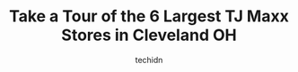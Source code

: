---
layout: ampstory
image: https://i0.wp.com/www.depkes.org/wp-content/uploads/2023/06/tj-maxx-0-in-cleveland-oh-1685965896.jpeg?resize=640,853
author: techidn
featured: false
description: Discover the impressive array of TJ Maxx options in Cleveland OH, where you can find 6 of the largest TJ Maxx establishments in the area. From renowned classics to hidden gems, Cleveland OH 
title: Take a Tour of the 6 Largest TJ Maxx Stores in Cleveland OH
cover:
   title: Take a Tour of the 6 Largest TJ Maxx Stores in Cleveland OH
   subtitle: Rickpate
   background: https://www.depkes.org/wp-content/uploads/2023/06/tj-maxx-0-in-cleveland-oh-1685965896.jpeg

pages: 
 - layout: thirds
   top: <h1>#1 T.J. Maxx</h1>
   bottom: "<p>Lots of great bargains to be had. Inventory turns over fairly quickly. So if you see it, grab it, tomorrow it may be gone. Quite a few name brand clothing styles to choos</p>"
   background: https://www.depkes.org/wp-content/uploads/2023/06/tj-maxx-1-in-cleveland-oh-1685965896.jpeg
   backgroundblur: true
 - layout: thirds
   top: <h1>#2 T.J. Maxx & HomeGoods</h1>
   bottom: "<p>1958 Warrensville Center Rd, South Euclid, OH 44121, United States</p>"
   background: https://www.depkes.org/wp-content/uploads/2023/06/tj-maxx-2-in-cleveland-oh-1685965896.jpeg
   cta:
      link: https://www.depkes.org/blog/take-a-tour-of-the-6-largest-tj-maxx-stores-in-cleveland-oh/
      text: Take a Tour of the 6 Largest TJ Maxx Stores in Cleveland OH
 - layout: thirds
   top: <h1>#3 T.J. Maxx</h1>
   bottom: "<p>27049 Chagrin Blvd, Woodmere, OH 44122, United States</p>"
   background: https://www.depkes.org/wp-content/uploads/2023/06/tj-maxx-3-in-cleveland-oh-1685965897.jpeg
   cta:
      link: https://www.depkes.org/blog/take-a-tour-of-the-6-largest-tj-maxx-stores-in-cleveland-oh/
      text: Take a Tour of the 6 Largest TJ Maxx Stores in Cleveland OH
 - layout: thirds
   top: <h1>#4 T.J. Maxx</h1>
   bottom: "<p>951 W Pleasant Valley Rd, Parma, OH 44134, United States</p>"
   background: https://images.unsplash.com/photo-1608501821300-4f99e58bba77?ixlib=rb-4.0.3&ixid=MnwxMjA3fDB8MHxwaG90by1wYWdlfHx8fGVufDB8fHx8&auto=format&fit=crop&w=640&h=853&q=80
   cta:
      link: https://www.depkes.org/blog/take-a-tour-of-the-6-largest-tj-maxx-stores-in-cleveland-oh/
      text: Take a Tour of the 6 Largest TJ Maxx Stores in Cleveland OH
 - layout: thirds
   top: <h1>#5 T.J. Maxx</h1>
   bottom: "<p>18290 Royalton Rd, Strongsville, OH 44136, United States</p>"
   background: https://images.unsplash.com/photo-1484589065579-248aad0d8b13?ixlib=rb-4.0.3&ixid=MnwxMjA3fDB8MHxwaG90by1wYWdlfHx8fGVufDB8fHx8&auto=format&fit=crop&w=640&h=853&q=80
   cta:
      link: https://www.depkes.org/blog/take-a-tour-of-the-6-largest-tj-maxx-stores-in-cleveland-oh/
      text: Take a Tour of the 6 Largest TJ Maxx Stores in Cleveland OH

 - layout: thirds
   middle: Continue reading...
   background: https://images.unsplash.com/photo-1549241520-425e3dfc01cb?ixlib=rb-4.0.3&ixid=MnwxMjA3fDB8MHxwaG90by1wYWdlfHx8fGVufDB8fHx8&auto=format&fit=crop&w=640&h=853&q=80
   cta:
      link: https://www.depkes.org/blog/take-a-tour-of-the-6-largest-tj-maxx-stores-in-cleveland-oh/
      text: Take a Tour of the 6 Largest TJ Maxx Stores in Cleveland OH
      
---